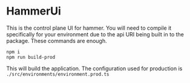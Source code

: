 # HammerUi

This is the control plane UI for hammer. You will need to compile it specifically for your environment due to the
api URI being built in to the package. These commands are enough.

```
npm i
npm run build-prod
```

This will build the application. The configuration used for production is `./src/environments/environment.prod.ts`
